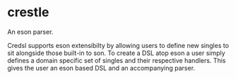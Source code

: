 crestle
=======

An eson parser.

Credsl supports eson extensibilty by allowing users to define new singles to sit alongside those built-in to son. To create a DSL atop eson a user simply defines a domain specific set of singles and their respective handlers. This gives the user an eson based DSL and an accompanying parser.
